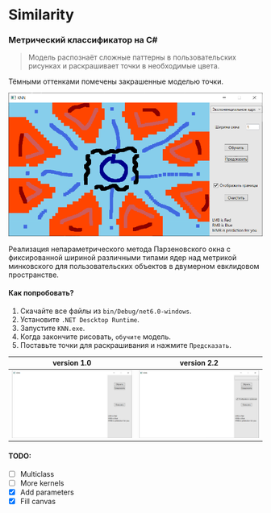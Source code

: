 # Similarity
### Метрический классификатор на C#

> Модель распознаёт сложные паттерны в пользовательских рисунках и раскрашивает точки в необходимые цвета.

Тёмными оттенками помечены закрашенные моделью точки.

<img src="https://github.com/occ4sion/KNN/blob/master/preview/preview.png" width="600" alt="Иллюстрация"/>

Реализация непараметрического метода Парзеновского окна с фиксированной шириной различными типами ядер над метрикой минковского для пользовательских объектов в двумерном евклидовом пространстве.

#### Как попробовать?
1. Скачайте все файлы из `bin/Debug/net6.0-windows`.
2. Установите `.NET Descktop Runtime`.
3. Запустите `KNN.exe`.
4. Когда закончите рисовать, `обучите` модель.
5. Поставьте точки для раскрашивания и нажмите `Предсказать`.

|version 1.0|version 2.2|
|-----------|-----------|
| <img src="https://github.com/occ4sion/KNN/blob/master/preview/KNN1.gif" width="400" alt="v1.0"/> | <img src="https://github.com/occ4sion/KNN/blob/master/preview/KNN2.gif" width="400" alt="v2.2"/> |

#### TODO:

- [ ] Multiclass
- [ ] More kernels
- [x] Add parameters
- [x] Fill canvas
